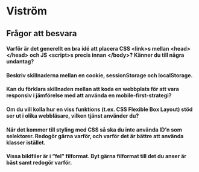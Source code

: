 # Viström

## Frågor att besvara

#### Varför är det generellt en bra idé att placera CSS \<link>s mellan \<head>\</head> och JS \<script>s precis innan \</body>? Känner du till några undantag?

#### Beskriv skillnaderna mellan en cookie, sessionStorage och localStorage.

#### Kan du förklara skillnaden mellan att koda en webbplats för att vara responsiv i jämförelse med att använda en mobile-first-strategi?

#### Om du vill kolla hur en viss funktions (t.ex. CSS Flexible Box Layout) stöd ser ut i olika webbläsare, vilken tjänst använder du?

#### När det kommer till styling med CSS så ska du inte använda ID’n som selektorer. Redogör gärna varför, och varför det är bättre att använda klasser istället.

#### Vissa bildfiler är i “fel” filformat. Byt gärna filformat till det du anser är bäst samt redogör varför.
